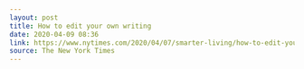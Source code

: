 ```yaml
---
layout: post
title: How to edit your own writing
date: 2020-04-09 08:36
link: https://www.nytimes.com/2020/04/07/smarter-living/how-to-edit-your-own-writing.html
source: The New York Times
---
```

